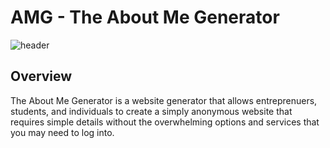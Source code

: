 # AMG - The About Me Generator
![header](https://raw.githubusercontent.com/UsmanGTA/AMG-About-me-Gen/master/doc_assets/header.jpg)
## Overview
The About Me Generator is a website generator that allows entreprenuers, students, and individuals to create a simply anonymous website that requires simple details without the overwhelming options and services that you may need to log into.

